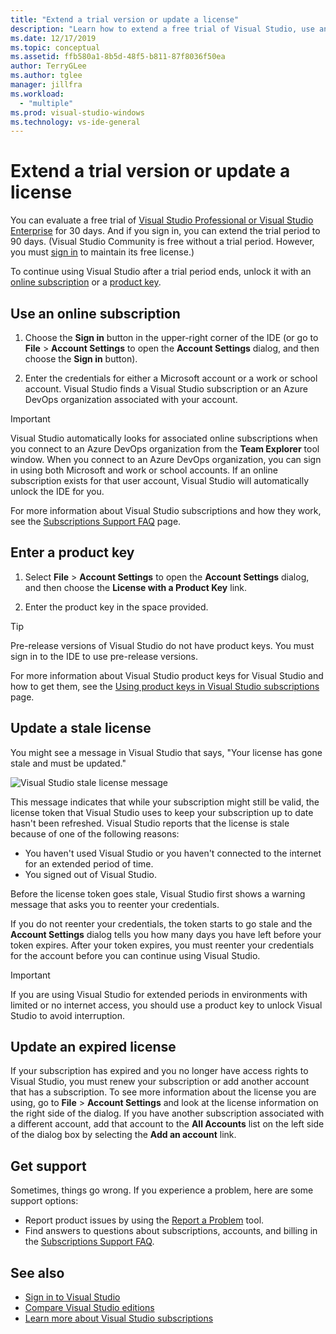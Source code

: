 ```yaml
---
title: "Extend a trial version or update a license"
description: "Learn how to extend a free trial of Visual Studio, use an online subscription or product key to unlock Visual Studio, and update a stale or expired license."
ms.date: 12/17/2019
ms.topic: conceptual
ms.assetid: ffb580a1-8b5d-48f5-b811-87f8036f50ea
author: TerryGLee
ms.author: tglee
manager: jillfra
ms.workload:
  - "multiple"
ms.prod: visual-studio-windows
ms.technology: vs-ide-general
---
```

# Extend a trial version or update a license

You can evaluate a free trial of [Visual Studio Professional or Visual Studio Enterprise](https://visualstudio.microsoft.com/vs/compare/) for 30 days. And if you sign in, you can extend the trial period to 90 days. (Visual Studio Community is free without a trial period. However, you must [sign in](../ide/signing-in-to-visual-studio.md) to maintain its free license.)

To continue using Visual Studio after a trial period ends, unlock it with an [online subscription](#use-an-online-subscription) or a [product key](#enter-a-product-key).

## Use an online subscription

1. Choose the **Sign in** button in the upper-right corner of the IDE (or go to **File** > **Account Settings** to open the **Account Settings** dialog, and then choose the **Sign in** button).

1. Enter the credentials for either a Microsoft account or a work or school account. Visual Studio finds a Visual Studio subscription or an Azure DevOps organization associated with your account.

> [!IMPORTANT]
> Visual Studio automatically looks for associated online subscriptions when you connect to an Azure DevOps organization from the **Team Explorer** tool window. When you connect to an Azure DevOps organization, you can sign in using both Microsoft and work or school accounts. If an online subscription exists for that user account, Visual Studio will automatically unlock the IDE for you.

For more information about Visual Studio subscriptions and how they work, see the [Subscriptions Support FAQ](https://visualstudio.microsoft.com/subscriptions/support/) page.

## Enter a product key

1. Select **File** > **Account Settings** to open the **Account Settings** dialog, and then choose the **License with a Product Key** link.

1. Enter the product key in the space provided.

> [!TIP]
> Pre-release versions of Visual Studio do not have product keys. You must sign in to the IDE to use pre-release versions.

For more information about Visual Studio product keys for Visual Studio and how to get them, see the [Using product keys in Visual Studio subscriptions](/visualstudio/subscriptions/product-keys) page.

## Update a stale license

You might see a message in Visual Studio that says, "Your license has gone stale and must be updated."

![Visual Studio stale license message](../ide/media/vs2017_stale-license.png)

This message indicates that while your subscription might still be valid, the license token that Visual Studio uses to keep your subscription up to date hasn't been refreshed. Visual Studio reports that the license is stale because of one of the following reasons:

* You haven't used Visual Studio or you haven't connected to the internet for an extended period of time.
* You signed out of Visual Studio.

Before the license token goes stale, Visual Studio first shows a warning message that asks you to reenter your credentials.

If you do not reenter your credentials, the token starts to go stale and the **Account Settings** dialog tells you how many days you have left before your token expires. After your token expires, you must reenter your credentials for the account before you can continue using Visual Studio.

> [!Important]
> If you are using Visual Studio for extended periods in environments with limited or no internet access, you should use a product key to unlock Visual Studio to avoid interruption.

## Update an expired license

If your subscription has expired and you no longer have access rights to Visual Studio, you must renew your subscription or add another account that has a subscription. To see more information about the license you are using, go to **File** > **Account Settings** and look at the license information on the right side of the dialog. If you have another subscription associated with a different account, add that account to the **All Accounts** list on the left side of the dialog box by selecting the **Add an account** link.

## Get support

Sometimes, things go wrong. If you experience a problem, here are some support options:

* Report product issues by using the [Report a Problem](../../ide/how-to-report-a-problem-with-visual-studio.md) tool.
* Find answers to questions about subscriptions, accounts, and billing in the [Subscriptions Support FAQ](https://visualstudio.microsoft.com/subscriptions/support/).

## See also

* [Sign in to Visual Studio](../ide/signing-in-to-visual-studio.md)
* [Compare Visual Studio editions](https://visualstudio.microsoft.com/vs/compare/)
* [Learn more about Visual Studio subscriptions](/visualstudio/subscriptions/)
